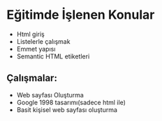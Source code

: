 # Eğitimde İşlenen Konular
- Html giriş
- Listelerle çalışmak
- Emmet yapısı
- Semantic HTML etiketleri

 ## Çalışmalar:
- Web sayfası Oluşturma
- Google 1998 tasarımı(sadece html ile)
- Basit kişisel web sayfası oluşturma